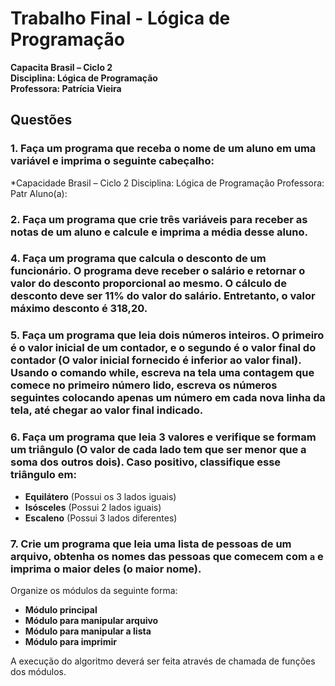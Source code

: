# Trabalho Final - Lógica de Programação

**Capacita Brasil – Ciclo 2**  
**Disciplina: Lógica de Programação**  
**Professora: Patrícia Vieira**  

## Questões

### 1. Faça um programa que receba o nome de um aluno em uma variável e imprima o seguinte cabeçalho:
*Capacidade Brasil – Ciclo 2
Disciplina: Lógica de Programação
Professora: Patr
Aluno(a):


### 2. Faça um programa que crie três variáveis para receber as notas de um aluno e calcule e imprima a média desse aluno.

### 4. Faça um programa que calcula o desconto de um funcionário. O programa deve receber o salário e retornar o valor do desconto proporcional ao mesmo. O cálculo de desconto deve ser 11% do valor do salário. Entretanto, o valor máximo desconto é 318,20.

### 5. Faça um programa que leia dois números inteiros. O primeiro é o valor inicial de um contador, e o segundo é o valor final do contador (O valor inicial fornecido é inferior ao valor final). Usando o comando while, escreva na tela uma contagem que comece no primeiro número lido, escreva os números seguintes colocando apenas um número em cada nova linha da tela, até chegar ao valor final indicado.

### 6. Faça um programa que leia 3 valores e verifique se formam um triângulo (O valor de cada lado tem que ser menor que a soma dos outros dois). Caso positivo, classifique esse triângulo em:
- **Equilátero** (Possui os 3 lados iguais)
- **Isósceles** (Possui 2 lados iguais)
- **Escaleno** (Possui 3 lados diferentes)

### 7. Crie um programa que leia uma lista de pessoas de um arquivo, obtenha os nomes das pessoas que comecem com `a` e imprima o maior deles (o maior nome). 

Organize os módulos da seguinte forma:
- **Módulo principal**
- **Módulo para manipular arquivo**
- **Módulo para manipular a lista**
- **Módulo para imprimir**

A execução do algoritmo deverá ser feita através de chamada de funções dos módulos.

